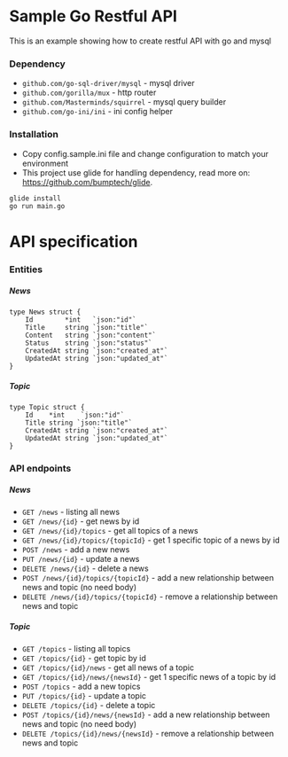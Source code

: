 # Sample Go Restful API
This is an example showing how to create restful API with go and mysql

### Dependency
- `github.com/go-sql-driver/mysql` - mysql driver
- `github.com/gorilla/mux` - http router
- `github.com/Masterminds/squirrel` - mysql query builder
- `github.com/go-ini/ini` - ini config helper

### Installation
- Copy config.sample.ini file and change configuration to match your environment
- This project use glide for handling dependency, read more on: https://github.com/bumptech/glide.
```bash
glide install
go run main.go
```

# API specification
### Entities

##### News
```
type News struct {
	Id        *int   `json:"id"`
	Title     string `json:"title"`
	Content   string `json:"content"`
	Status    string `json:"status"`
	CreatedAt string `json:"created_at"`
	UpdatedAt string `json:"updated_at"`
}
```

##### Topic
```
type Topic struct {
	Id    *int    `json:"id"`
	Title string `json:"title"`
	CreatedAt string `json:"created_at"`
	UpdatedAt string `json:"updated_at"`
}
```

### API endpoints

##### News

- `GET /news` - listing all news
- `GET /news/{id}` - get news by id
- `GET /news/{id}/topics` - get all topics of a news
- `GET /news/{id}/topics/{topicId}` - get 1 specific topic of a news by id
- `POST /news` - add a new news
- `PUT /news/{id}` - update a news
- `DELETE /news/{id}` - delete a news
- `POST /news/{id}/topics/{topicId}` - add a new relationship between news and topic (no need body)
- `DELETE /news/{id}/topics/{topicId}` - remove a relationship between news and topic

##### Topic

- `GET /topics` - listing all topics
- `GET /topics/{id}` - get topic by id
- `GET /topics/{id}/news` - get all news of a topic
- `GET /topics/{id}/news/{newsId}` - get 1 specific news of a topic by id
- `POST /topics` - add a new topics
- `PUT /topics/{id}` - update a topic
- `DELETE /topics/{id}` - delete a topic
- `POST /topics/{id}/news/{newsId}` - add a new relationship between news and topic (no need body)
- `DELETE /topics/{id}/news/{newsId}` - remove a relationship between news and topic